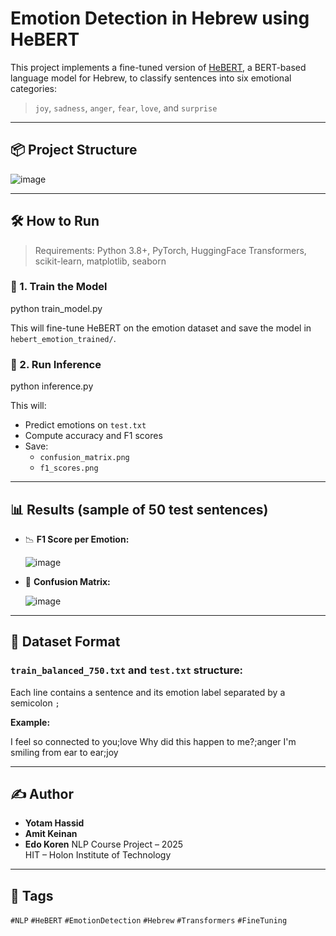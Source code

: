 # Emotion Detection in Hebrew using HeBERT

This project implements a fine-tuned version of [HeBERT](https://huggingface.co/avichr/heBERT), a BERT-based language model for Hebrew, to classify sentences into six emotional categories:

> `joy`, `sadness`, `anger`, `fear`, `love`, and `surprise`

---

## 📦 Project Structure

![image](https://github.com/user-attachments/assets/7193da3b-58d0-4058-b867-d7f05983780d)


---

## 🛠️ How to Run

> Requirements: Python 3.8+, PyTorch, HuggingFace Transformers, scikit-learn, matplotlib, seaborn

### 🔹 1. Train the Model

python train_model.py


This will fine-tune HeBERT on the emotion dataset and save the model in `hebert_emotion_trained/`.

### 🔹 2. Run Inference

python inference.py


This will:
- Predict emotions on `test.txt`
- Compute accuracy and F1 scores
- Save:
  - `confusion_matrix.png`
  - `f1_scores.png`

---

## 📊 Results (sample of 50 test sentences)

- 📉 **F1 Score per Emotion:**

  ![image](https://github.com/user-attachments/assets/0e66f714-e8fc-4d7b-b432-f5b5620ba9bd)


- 🔄 **Confusion Matrix:**

  ![image](https://github.com/user-attachments/assets/0a23afd8-3b25-41dd-8a9f-18e0ac22f1f9)


---

## 📁 Dataset Format

### `train_balanced_750.txt` and `test.txt` structure:
Each line contains a sentence and its emotion label separated by a semicolon `;`

**Example:**

I feel so connected to you;love
Why did this happen to me?;anger
I'm smiling from ear to ear;joy


---

## ✍️ Author

- **Yotam Hassid** 
- **Amit Keinan**
- **Edo Koren**
  NLP Course Project – 2025  
  HIT – Holon Institute of Technology

---

## 📌 Tags

`#NLP` `#HeBERT` `#EmotionDetection` `#Hebrew` `#Transformers` `#FineTuning`

